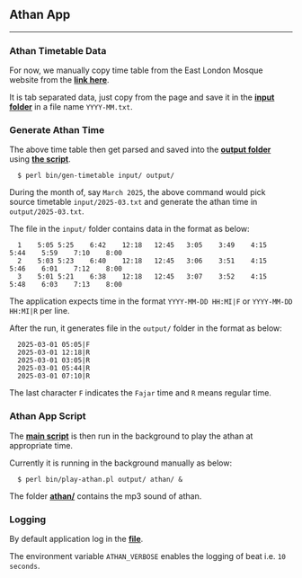 ## Athan App
***

### Athan Timetable Data

For now, we manually copy time table from the East London Mosque website from the [**link here**](https://www.eastlondonmosque.org.uk/prayer-times).

It is tab separated data, just copy from the page and save it in the [**input folder**](https://github.com/manwar/athan-app/tree/master/input) in a file name `YYYY-MM.txt`.

### Generate Athan Time

The above time table then get parsed and saved into the [**output folder**](https://github.com/manwar/athan-app/tree/master/output) using [**the script**](https://github.com/manwar/athan-app/blob/master/bin/gen-timetable.pl).

      $ perl bin/gen-timetable input/ output/

During the month of, say `March 2025`, the above command would pick source timetable `input/2025-03.txt` and generate the athan time in `output/2025-03.txt`.

The file in the `input/` folder contains data in the format as below:

      1    5:05	5:25	6:42	12:18	12:45	3:05	3:49	4:15	5:44	5:59	7:10	8:00
      2    5:03	5:23	6:40	12:18	12:45	3:06	3:51	4:15	5:46	6:01	7:12	8:00
      3    5:01	5:21	6:38	12:18	12:45	3:07	3:52	4:15	5:48	6:03	7:13	8:00

The application expects time in the format `YYYY-MM-DD HH:MI|F` or `YYYY-MM-DD HH:MI|R` per line.

After the run, it generates file in the `output/` folder in the format as below:

      2025-03-01 05:05|F
      2025-03-01 12:18|R
      2025-03-01 03:05|R
      2025-03-01 05:44|R
      2025-03-01 07:10|R

The last character `F` indicates the `Fajar` time and `R` means regular time.

### Athan App Script

The [**main script**](https://github.com/manwar/athan-app/blob/master/bin/play-athan.pl) is then run in the background to play the athan at appropriate time.

Currently it is running in the background manually as below:

      $ perl bin/play-athan.pl output/ athan/ &

The folder [**athan/**](https://github.com/manwar/athan-app/tree/master/athan) contains the mp3 sound of athan.

### Logging

By default application log in the [**file**](/tmp/athan-app.log).

The environment variable `ATHAN_VERBOSE` enables the logging of beat i.e. `10 seconds`.
